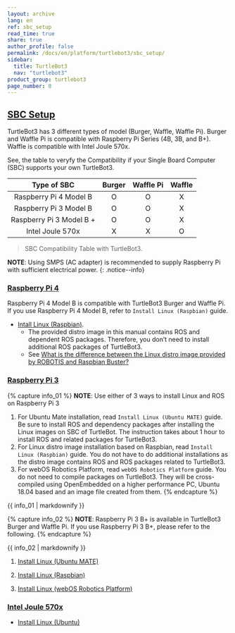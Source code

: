 ```yaml
---
layout: archive
lang: en
ref: sbc_setup
read_time: true
share: true
author_profile: false
permalink: /docs/en/platform/turtlebot3/sbc_setup/
sidebar:
  title: TurtleBot3
  nav: "turtlebot3"
product_group: turtlebot3
page_number: 8
---
```


<div style="counter-reset: h1 6"></div>
<div style="counter-reset: h2 1"></div>

<!--[dummy Header 1]>
  <h1 id="pc-setup"><a href="#pc-setup">PC Setup</a></h1>
<![end dummy Header 1]-->

## [SBC Setup](#sbc-setup)

TurtleBot3 has 3 different types of model (Burger, Waffle, Waffle Pi). Burger and Waffle Pi is compatible with Raspberry Pi Series (4B, 3B, and B+). Waffle is compatible with Intel Joule 570x.

See, the table to veryfy the Compatibility if your Single Board Computer (SBC) supports your own TurtleBot3.

|       Type of SBC        | Burger | Waffle Pi | Waffle |
|:------------------------:|:------:|:---------:|:------:|
|  Raspberry Pi 4 Model B  |   O    |     O     |   X    |
|  Raspberry Pi 3 Model B  |   O    |     O     |   X    |
| Raspberry Pi 3 Model B + |   O    |     O     |   X    |
|     Intel Joule 570x     |   X    |     X     |   O    |

> SBC Compatibility Table with TurtleBot3. 

**NOTE**: Using SMPS (AC adapter) is recommended to supply Raspberry Pi with sufficient electrical power.
{: .notice--info}

### [Raspberry Pi 4](#raspberry-pi-4)

Raspberry Pi 4 Model B is compatible with TurtleBot3 Burger and Waffle Pi. If you use Raspberry Pi 4 Model B, refer to `Install Linux (Raspbian)` guide.
- [Intall Linux (Raspbian)](/docs/en/platform/turtlebot3/raspberry_pi_4_setup/).
  - The provided distro image in this manual contains ROS and dependent ROS packages. Therefore, you don’t need to install additional ROS packages of TurtleBot3.
  - See [What is the difference between the Linux distro image provided by ROBOTIS and Raspbian Buster?](/docs/en/platform/turtlebot3/faq/#what-is-the-difference-between-the-linux-distro-image-provided-by-robotis-and-raspbian-buster)  

### [Raspberry Pi 3](#raspberry-pi-3)

{% capture info_01 %}
**NOTE**: Use either of 3 ways to install Linux and ROS on Raspberry Pi 3
1. For Ubuntu Mate installation, read `Install Linux (Ubuntu MATE)` guide. Be sure to install ROS and dependency packages after installing the Linux images on SBC of TurtleBot. The instruction takes about 1 hour to install ROS and related packages for TurtleBot3.
2. For Linux distro image installation based on Raspbian, read `Install Linux (Raspbian)` guide. You do not have to do additional installations as the distro image contains ROS and ROS packages related to TurtleBot3.  
3. For webOS Robotics Platform, read `webOS Robotics Platform` guide. You do not need to compile packages on TurtleBot3. They will be cross-compiled using OpenEmbedded on a higher performance PC, Ubuntu 18.04 based and an image file created from them.
{% endcapture %}
<div class="notice--info">{{ info_01 | markdownify }}</div>

{% capture info_02 %}
**NOTE**: Raspberry Pi 3 B+ is available in TurtleBot3 Burger and Waffle Pi. If you use Raspberry Pi 3 B+, please refer to the following.
{% endcapture %}
<div class="notice--info">{{ info_02 | markdownify }}</div>

  1. [Install Linux (Ubuntu MATE)][install_linux_ubuntu_mate]

  2. [Install Linux (Raspbian)][install_linux_based_on_raspbian]

  3. [Install Linux (webOS Robotics Platform)](https://github.com/ros/meta-ros/wiki/OpenEmbedded-Build-Instructions)

### [Intel Joule 570x](#intel-joule-570x)

  - [Install Linux (Ubuntu)][install_ubuntu]

[install_linux_ubuntu_mate]: /docs/en/platform/turtlebot3/raspberry_pi_3_setup/#install-linux-ubuntu-mate
[install_linux_based_on_raspbian]: /docs/en/platform/turtlebot3/raspberry_pi_3_setup/#install-linux-based-on-raspbian
[install_linux_based_on_raspbian4]: /docs/en/platform/turtlebot3/raspberry_pi_4_setup/#install-linux-based-on-raspbian
[install_ubuntu]: /docs/en/platform/turtlebot3/joule_setup/#install-linux-ubuntu
